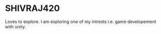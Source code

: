 # SHIVRAJ420
Loves to explore. I am exploring one of my intrests i.e. game developement with unity.
